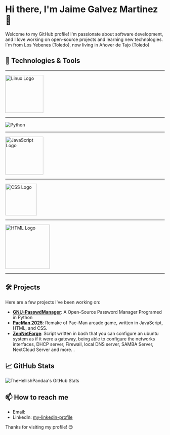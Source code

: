 # Hi there, I'm Jaime Galvez Martinez 👋

Welcome to my GitHub profile! I'm passionate about software development, and I love working on open-source projects and learning new technologies. I`m from Los Yebenes (Toledo), now living in Añover de Tajo (Toledo) 

## 🔧 Technologies & Tools
<hr>

<img src="https://upload.wikimedia.org/wikipedia/commons/a/af/Tux.png" alt="Linux Logo" width="120">

  <hr>
  
![Python](https://www.python.org/static/community_logos/python-logo.png)

<hr>

<img src="https://upload.wikimedia.org/wikipedia/commons/6/6a/JavaScript-logo.png" alt="JavaScript Logo" width="120">

<hr>

<img src="https://upload.wikimedia.org/wikipedia/commons/d/d5/CSS3_logo_and_wordmark.svg" alt="CSS Logo" width="100">

<hr>

<img src="https://upload.wikimedia.org/wikipedia/commons/6/61/HTML5_logo_and_wordmark.svg" alt="HTML Logo" width="140">

<hr>

## 🛠️ Projects

Here are a few projects I've been working on:

- [**GNU-PasswdManager**](https://github.com/TheHellishPandaa/GNU-PasswdManager2025): A Open-Source Password Manager Programed in Python 
- [**PacMan 2025**](https://github.com/TheHellishPandaa/Pac-Man2025): Remake of Pac-Man arcade game, written in JavaScript, HTML, and CSS.
- [**ZenNetForge**](https://github.com/TheHellishPandaa/ZenNetForge): Script written in bash that you can configure an ubuntu system as if it were a gateway, being able to configure the networks interfaces, DHCP server, Firewall, local DNS server, SAMBA Server, NextCloud Server and more. .

## 📈 GitHub Stats

![TheHellishPandaa's GitHub Stats](https://github-readme-stats.vercel.app/api?username=TheHellishPandaa&show_icons=true&theme=dark)

## 📫 How to reach me

- Email: [](mailto:)
- LinkedIn: [my-linkedin-profile](https://www.linkedin.com/in/jaime-galvez-martinez-75574b33a/)

Thanks for visiting my profile! 😊
